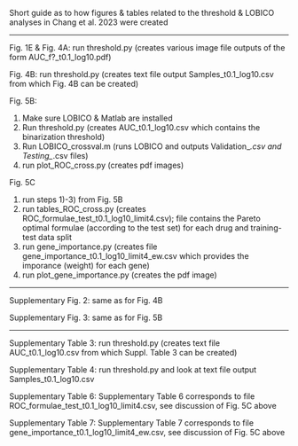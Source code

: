 Short guide as to how figures & tables related to the threshold & LOBICO analyses in Chang et al. 2023 were created

---

Fig. 1E & Fig. 4A: run threshold.py (creates various image file outputs of the form AUC_f?_t0.1_log10.pdf)

Fig. 4B: run threshold.py (creates text file output Samples_t0.1_log10.csv from which Fig. 4B can be created)

Fig. 5B: 
1) Make sure LOBICO & Matlab are installed
2) Run threshold.py (creates AUC_t0.1_log10.csv which contains the binarization threshold)
3) Run LOBICO_crossval.m (runs LOBICO and outputs Validation_*.csv and Testing_*.csv files)
4) run plot_ROC_cross.py (creates pdf images)

Fig. 5C
1) run steps 1)-3) from Fig. 5B
2) run tables_ROC_cross.py (creates ROC_formulae_test_t0.1_log10_limit4.csv); file contains the Pareto optimal formulae (according to the test set) for each drug and training-test data split
3) run gene_importance.py (creates file gene_importance_t0.1_log10_limit4_ew.csv which provides the imporance (weight) for each gene)
4) run plot_gene_importance.py (creates the pdf image)

---

Supplementary Fig. 2: same as for Fig. 4B

Supplementary Fig. 3: same as for Fig. 5B

---

Supplementary Table 3: run threshold.py (creates text file AUC_t0.1_log10.csv from which Suppl. Table 3 can be created)

Supplementary Table 4: run threshold.py and look at text file output Samples_t0.1_log10.csv

Supplementary Table 6: Supplementary Table 6 corresponds to file ROC_formulae_test_t0.1_log10_limit4.csv, see discussion of Fig. 5C above

Supplementary Table 7: Supplementary Table 7 corresponds to file gene_importance_t0.1_log10_limit4_ew.csv, see discussion of Fig. 5C above
